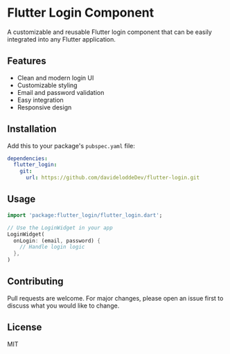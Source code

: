 # Flutter Login Component

A customizable and reusable Flutter login component that can be easily integrated into any Flutter application.

## Features

- Clean and modern login UI
- Customizable styling
- Email and password validation
- Easy integration
- Responsive design

## Installation

Add this to your package's `pubspec.yaml` file:

```yaml
dependencies:
  flutter_login:
    git:
      url: https://github.com/davideloddeDev/flutter-login.git
```

## Usage

```dart
import 'package:flutter_login/flutter_login.dart';

// Use the LoginWidget in your app
LoginWidget(
  onLogin: (email, password) {
    // Handle login logic
  },
)
```

## Contributing

Pull requests are welcome. For major changes, please open an issue first to discuss what you would like to change.

## License

MIT
